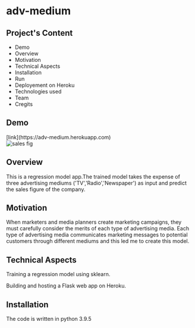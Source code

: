 # adv-medium
<h2>Project's Content</h2>
<ul>
<li>Demo</li>
<li>Overview</li>
<li>Motivation</li>
<li>Technical Aspects</li>    
<li>Installation</li>
<li>Run</li>
<li>Deployement on Heroku</li>
<li>Technologies used</li>
<li>Team</li>
<li>Cregits</li>
</ul>

<h2>Demo</h2>
[link](https://adv-medium.herokuapp.com)
<br>
<img src="https://infinitycoaching.net/wp-content/uploads/2018/12/sale-2065116_960_720.jpg" alt="sales fig">


<h2>Overview</h2>
<p>This is a regression model app.The trained model takes the expense of three advertising mediums ('TV','Radio','Newspaper') as input and predict the sales figure of the company.</p>

<h2>Motivation</h2>
<p>When marketers and media planners create marketing campaigns, they must carefully consider the merits of each type of advertising media. Each type of advertising media communicates marketing messages to potential customers through different mediums and this led me to create this model.</p>

<h2>Technical Aspects</h2>
<p>Training a regression model using sklearn.</p>
<p>Building and hosting a Flask web app on Heroku.</p>

<h2>Installation</h2>
<p>The code is written in python 3.9.5</p>
